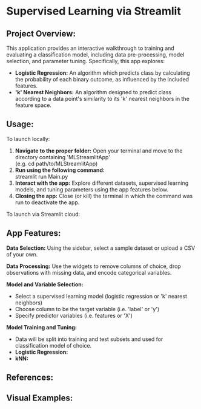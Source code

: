 # Supervised Learning via Streamlit


## Project Overview: 
This application provides an interactive walkthrough to training and evaluating a classification model, including data pre-processing, model selection, and parameter tuning. Specifically, this app explores:
- **Logistic Regression:** An algorithm which predicts class by calculating the probability of each binary outcome, as influenced by the included features.
- **'k' Nearest Neighbors:** An algorithm designed to predict class according to a data point's similarity to its 'k' nearest neighbors in the feature space.


## Usage:
To launch locally:
1. **Navigate to the proper folder:** Open your terminal and move to the directory containing 'MLStreamlitApp'  
   (e.g. cd path/to/MLStreamlitApp)
2. **Run using the following command:**  
   streamlit run Main.py
3. **Interact with the app:** Explore different datasets, supervised learning models, and tuning parameters using the app features below.
4. **Closing the app:** Close (or kill) the terminal in which the command was run to deactivate the app.

To launch via Streamlit cloud:


## App Features:
**Data Selection:** Using the sidebar, select a sample dataset or upload a CSV of your own.

**Data Processing:** Use the widgets to remove columns of choice, drop observations with missing data, and encode categorical variables.

**Model and Variable Selection:**
  - Select a supervised learning model (logistic regression or 'k' nearest neighbors)
  - Choose column to be the target variable (i.e. 'label' or 'y')
  - Specify predictor variables (i.e. features or 'X')
    
**Model Training and Tuning:**
  - Data will be split into training and test subsets and used for classification model of choice.
  - **Logistic Regression:**
  - **kNN:**


## References:


## Visual Examples:
